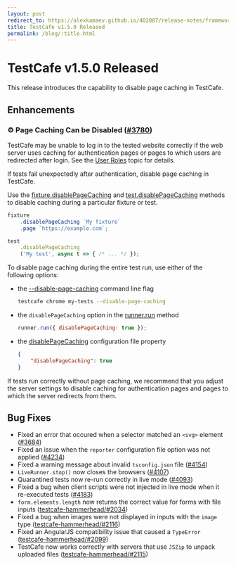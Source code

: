 ```yaml
---
layout: post
redirect_to: https://alexkamaev.github.io/402887/release-notes/framework/2019-9-12-testcafe-v1-5-0-released
title: TestCafe v1.5.0 Released
permalink: /blog/:title.html
---
```

# TestCafe v1.5.0 Released

This release introduces the capability to disable page caching in TestCafe.

<!--more-->

## Enhancements

### ⚙ Page Caching Can be Disabled ([#3780](https://github.com/DevExpress/testcafe/issues/3780))

TestCafe may be unable to log in to the tested website correctly if the web server uses caching for authentication pages or pages to which users are redirected after login. See the [User Roles](../documentation/guides/advanced-guides/authentication.md#test-actions-fail-after-authentication) topic for details.

If tests fail unexpectedly after authentication, disable page caching in TestCafe.

Use the [fixture.disablePageCaching](../documentation/reference/test-api/fixture/disablepagecaching.md) and [test.disablePageCaching](../documentation/reference/test-api/test/disablepagecaching.md) methods to disable caching during a particular fixture or test.

```js
fixture
    .disablePageCaching `My fixture`
    .page `https://example.com`;
```

```js
test
    .disablePageCaching
    ('My test', async t => { /* ... */ });
```

To disable page caching during the entire test run, use either of the following options:

* the [--disable-page-caching](../documentation/reference/command-line-interface.md#--disable-page-caching) command line flag

    ```sh
    testcafe chrome my-tests --disable-page-caching
    ```

* the `disablePageCaching` option in the [runner.run](../documentation/reference/testcafe-api/runner/run.md) method

    ```js
    runner.run({ disablePageCaching: true });
    ```

* the [disablePageCaching](../documentation/reference/configuration-file.md#disablepagecaching) configuration file property

    ```json
    {
        "disablePageCaching": true
    }
    ```

If tests run correctly without page caching, we recommend that you adjust the server settings to disable caching for authentication pages and pages to which the server redirects from them.

## Bug Fixes

* Fixed an error that occured when a selector matched an `<svg>` element ([#3684](https://github.com/DevExpress/testcafe/issues/3684))
* Fixed an issue when the `reporter` configuration file option was not applied ([#4234](https://github.com/DevExpress/testcafe/issues/4234))
* Fixed a warning message about invalid `tsconfig.json` file ([#4154](https://github.com/DevExpress/testcafe/issues/4154))
* `LiveRunner.stop()` now closes the browsers ([#4107](https://github.com/DevExpress/testcafe/issues/4107))
* Quarantined tests now re-run correctly in live mode ([#4093](https://github.com/DevExpress/testcafe/issues/4093))
* Fixed a bug when client scripts were not injected in live mode when it re-executed tests ([#4183](https://github.com/DevExpress/testcafe/issues/4183))
* `form.elements.length` now returns the correct value for forms with file inputs ([testcafe-hammerhead/#2034](https://github.com/DevExpress/testcafe-hammerhead/issues/2034))
* Fixed a bug when images were not displayed in inputs with the `image` type ([testcafe-hammerhead/#2116](https://github.com/DevExpress/testcafe-hammerhead/issues/2116))
* Fixed an AngularJS compatibility issue that caused a `TypeError` ([testcafe-hammerhead/#2099](https://github.com/DevExpress/testcafe-hammerhead/issues/2099))
* TestCafe now works correctly with servers that use `JSZip` to unpack uploaded files ([testcafe-hammerhead/#2115](https://github.com/DevExpress/testcafe-hammerhead/issues/2115))
